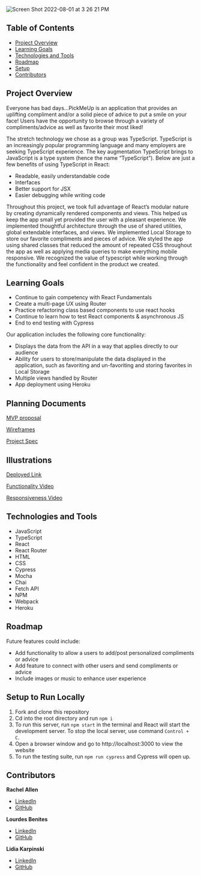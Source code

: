 ![Screen Shot 2022-08-01 at 3 26 21 PM](https://user-images.githubusercontent.com/91972449/182253696-ccea403c-7bf4-4241-9808-c01c1322e552.png)


## Table of Contents

- [Project Overview](#project-overview)
- [Learning Goals](#learning-goals)
- [Technologies and Tools](#technologies-and-tools)
- [Roadmap](#roadmap)
- [Setup](#setup)
- [Contributors](#contributors)

## Project Overview

Everyone has bad days…PickMeUp is an application that provides an uplifting compliment and/or a solid piece of advice to put a smile on your face! Users have the opportunity to browse through a variety of compliments/advice as well as favorite their most liked! 

The stretch technology we chose as a group was TypeScript. TypeScript is an increasingly popular programming language and many employers are seeking TypeScript experience. The key augmentation TypeScript brings to JavaScript is a type system (hence the name “TypeScript”). Below are just a few benefits of using TypeScript in React:

- Readable, easily understandable code
- Interfaces
- Better support for JSX
- Easier debugging while writing code

Throughout this project, we took full advantage of React’s modular nature by creating dynamically rendered components and views. This helped us keep the app small yet provided the user with a pleasant experience. We implemented thoughtful architecture through the use of shared utilities, global extendable interfaces, and views. We implemented Local Storage to store our favorite compliments and pieces of advice. We styled the app using shared classes that reduced the amount of repeated CSS throughout the app as well as applying media queries to make everything mobile responsive. We recognized the value of typescript while working through the functionality and feel confident in the product we created.

## Learning Goals

- Continue to gain competency with React Fundamentals
- Create a multi-page UX using Router
- Practice refactoring class based components to use react hooks
- Continue to learn how to test React components & asynchronous JS
- End to end testing with Cypress

Our application includes the following core functionality:

- Displays the data from the API in a way that applies directly to our audience
- Ability for users to store/manipulate the data displayed in the application, such as favoriting and un-favoriting and storing favorites in Local Storage
- Multiple views handled by Router
- App deployment using Heroku

## Planning Documents

[MVP proposal](https://docs.google.com/document/d/1cGteY0e05Mdk73IE2YPPpdn99LgDzXrr-9utHpzVqGc/edit)

[Wireframes](https://s3.us-west-2.amazonaws.com/secure.notion-static.com/9f801b93-758b-483b-9597-0902f3851f9a/Untitled_%282%29.pdf?X-Amz-Algorithm=AWS4-HMAC-SHA256&X-Amz-Content-Sha256=UNSIGNED-PAYLOAD&X-Amz-Credential=AKIAT73L2G45EIPT3X45%2F20220802%2Fus-west-2%2Fs3%2Faws4_request&X-Amz-Date=20220802T003603Z&X-Amz-Expires=86400&X-Amz-Signature=a98a6e302f5d86b8a65a9cda346cbe830f48be0303381fffc57e9c0ab8f9e69d&X-Amz-SignedHeaders=host&response-content-disposition=filename%20%3D%22Untitled%2520%282%29.pdf%22&x-id=GetObject)

[Project Spec](https://frontend.turing.edu/projects/module-3/stretch.html)

## Illustrations

[Deployed Link](https://pick-me-up11.herokuapp.com/)

[Functionality Video](https://vimeo.com/735533177)

[Responsiveness Video](https://www.loom.com/share/c5035e96b4894250b4b5a5e3d1c25b38)

## Technologies and Tools

- JavaScript
- TypeScript
- React
- React Router
- HTML
- CSS
- Cypress
- Mocha
- Chai
- Fetch API
- NPM
- Webpack
- Heroku

## Roadmap

Future features could include:

- Add functionality to allow a users to add/post personalized compliments or advice
- Add feature to connect with other users and send compliments or advice
- Include images or music to enhance user experience

## Setup to Run Locally

1. Fork and clone this repository
2. Cd into the root directory and run `npm i`
3. To run this server, run `npm start` in the terminal and React will start the development server. To stop the local server, use command `Control + C`.
4. Open a browser window and go to http://localhost:3000 to view the website
5. To run the testing suite, run `npm run cypress` and Cypress will open up.


## Contributors

**Rachel Allen**

- [LinkedIn](https://www.linkedin.com/in/rachel-lynn-allen/)
- [GitHub](https://github.com/Rallen13)

**Lourdes Benites**

- [LinkedIn](https://www.linkedin.com/in/lourdesbenites/)
- [GitHub](https://github.com/lourdesbnts)

**Lidia Karpinski**

- [LinkedIn](https://www.linkedin.com/in/lidia-karpinski/)
- [GitHub](https://github.com/lkarpins)
